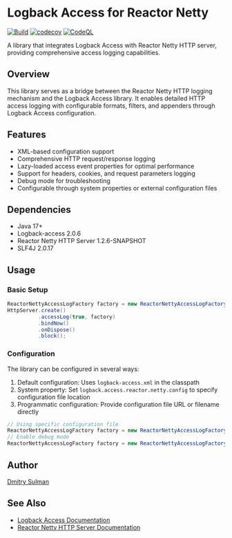 # Logback Access for Reactor Netty

[![Build](https://github.com/dmitrysulman/logback-access-reactor-netty/actions/workflows/build.yml/badge.svg)](https://github.com/dmitrysulman/logback-access-reactor-netty/actions/workflows/build.yml)
[![codecov](https://codecov.io/gh/dmitrysulman/logback-access-reactor-netty/graph/badge.svg?token=LOEJQ7K8Z7)](https://codecov.io/gh/dmitrysulman/logback-access-reactor-netty)
[![CodeQL](https://github.com/dmitrysulman/logback-access-reactor-netty/actions/workflows/codeql.yml/badge.svg)](https://github.com/dmitrysulman/logback-access-reactor-netty/actions/workflows/codeql.yml)

A library that integrates Logback Access with Reactor Netty HTTP server, providing comprehensive access logging capabilities.

## Overview

This library serves as a bridge between the Reactor Netty HTTP logging mechanism and the Logback Access library. It enables detailed HTTP access logging with configurable formats, filters, and appenders through Logback Access configuration.

## Features

- XML-based configuration support
- Comprehensive HTTP request/response logging
- Lazy-loaded access event properties for optimal performance
- Support for headers, cookies, and request parameters logging
- Debug mode for troubleshooting
- Configurable through system properties or external configuration files

## Dependencies

- Java 17+
- Logback-access 2.0.6
- Reactor Netty HTTP Server 1.2.6-SNAPSHOT
- SLF4J 2.0.17

## Usage

### Basic Setup
```java
ReactorNettyAccessLogFactory factory = new ReactorNettyAccessLogFactory();
HttpServer.create()
          .accessLog(true, factory)
          .bindNow()
          .onDispose()
          .block();
```

### Configuration

The library can be configured in several ways:

1. Default configuration: Uses `logback-access.xml` in the classpath
2. System property: Set `logback.access.reactor.netty.config` to specify configuration file location
3. Programmatic configuration: Provide configuration file URL or filename directly
```java
// Using specific configuration file
ReactorNettyAccessLogFactory factory = new ReactorNettyAccessLogFactory("custom-config.xml");
// Enable debug mode
ReactorNettyAccessLogFactory factory = new ReactorNettyAccessLogFactory("config.xml", new JoranConfigurator(), true);
```

## Author

[Dmitry Sulman](https://www.linkedin.com/in/dmitrysulman/)

## See Also

- [Logback Access Documentation](https://logback.qos.ch/access.html)
- [Reactor Netty HTTP Server Documentation](https://projectreactor.io/docs/netty/release/reference/http-server.html)
